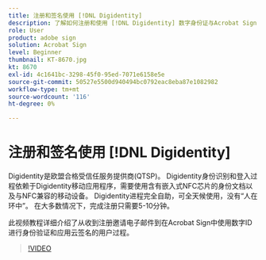 ```yaml
---
title: 注册和签名使用 [!DNL Digidentity]
description: 了解如何注册和使用 [!DNL Digidentity] 数字身份证与Acrobat Sign
role: User
product: adobe sign
solution: Acrobat Sign
level: Beginner
thumbnail: KT-8670.jpg
kt: 8670
exl-id: 4c1641bc-3298-45f0-95ed-7071e6158e5e
source-git-commit: 50527e5500d940494bc0792eac8eba87e1082982
workflow-type: tm+mt
source-wordcount: '116'
ht-degree: 0%

---
```


# 注册和签名使用 [!DNL Digidentity]

Digidentity是欧盟合格受信任服务提供商(QTSP)。 Digidentity身份识别和登入过程依赖于Digidentity移动应用程序，需要使用含有嵌入式NFC芯片的身份文档以及与NFC兼容的移动设备。 Digidentity进程完全自助，可全天候使用，没有“人在环中”。 在大多数情况下，完成注册只需要5-10分钟。

此视频教程详细介绍了从收到注册邀请电子邮件到在Acrobat Sign中使用数字ID进行身份验证和应用云签名的用户过程。

>[!VIDEO](https://video.tv.adobe.com/v/336991?hidetitle=true)
